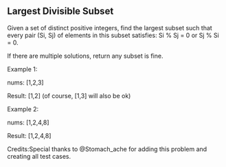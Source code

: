 

Largest Divisible Subset 
---


Given a set of distinct positive integers, find the largest subset such that every pair (Si, Sj) of elements in this subset satisfies: Si % Sj = 0 or Sj % Si = 0.


If there are multiple solutions, return any subset is fine.


Example 1:

nums: [1,2,3]

Result: [1,2] (of course, [1,3] will also be ok)



Example 2:

nums: [1,2,4,8]

Result: [1,2,4,8]



Credits:Special thanks to @Stomach_ache for adding this problem and creating all test cases.

